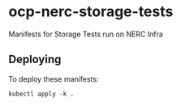 # ocp-nerc-storage-tests
Manifests for Storage Tests run on NERC Infra

## Deploying

To deploy these manifests:

```
kubectl apply -k .
```

